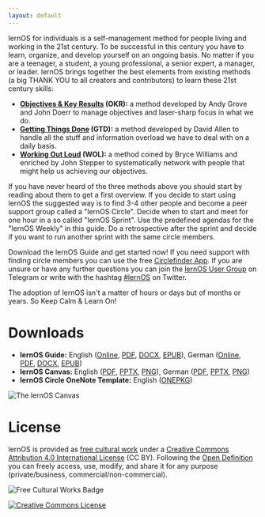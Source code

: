 ```yaml
---
layout: default
---
```


lernOS for individuals is a self-management method for people living and working in the 21st century. To be successful in this century you have to learn, organize, and develop yourself on an ongoing basis. No matter if you are a teenager, a student, a young professional, a senior expert, a manager, or leader. lernOS brings together the best elements from existing methods (a big THANK YOU to all creators and contributors) to learn these 21st century skills:

* **[Objectives & Key Results](https://en.wikipedia.org/wiki/OKR) (OKR):** a method developed by Andy Grove and John Doerr to manage objectives and laser-sharp focus in what we do.
* **[Getting Things Done](https://gettingthingsdone.com) (GTD):** a method developed by David Allen to handle all the stuff and information overload we have to deal with on a daily basis.
* **[Working Out Loud](https://workingoutloud.com) (WOL):** a method coined by Bryce Williams and enriched by John Stepper to systematically network with people that might help us achieving our objectives.

If you have never heard of the three methods above you should start by reading about them to get a first overview. If you decide to start using lernOS the suggested way is to find 3-4 other people and become a peer support group called a "lernOS Circle". Decide when to start and meet for one hour in a so called "lernOS Sprint". Use the predefined agendas for the "lernOS Weekly" in this guide. Do a retrospective after the sprint and decide if you want to run another sprint with the same circle members.

Download the lernOS Guide and get started now! If you need support with finding circle members you can use the free [Circlefinder App](http://circlefinder.app/). If you are unsure or have any further questions you can join the [lernOS User Group](https://t.me/lernos) on Telegram or write with the hashtag [#lernOS](https://twitter.com/search?q=%23lernOS) on Twitter.

The adoption of lernOS isn't a matter of hours or days but of months or years. So Keep Calm & Learn On!

# Downloads
* **lernOS Guide:** English ([Online](https://github.com/simondueckert/lernos/blob/master/lernOS%20Guide/en/lernOS-Guide-en.md), [PDF](https://github.com/simondueckert/lernos/raw/master/lernOS%20Guide/en/lernOS-Guide-en.pdf), [DOCX](https://github.com/simondueckert/lernos/raw/master/lernOS%20Guide/en/lernOS-Guide-en.docx), [EPUB](https://github.com/simondueckert/lernos/raw/master/lernOS%20Guide/en/lernOS-Guide-en.epub)), German ([Online](https://github.com/simondueckert/lernos/blob/master/lernOS%20Guide/de/lernOS-Guide-de.md), [PDF](https://github.com/simondueckert/lernos/raw/master/lernOS%20Guide/de/lernOS-Guide-de.pdf), [DOCX](https://github.com/simondueckert/lernos/raw/master/lernOS%20Guide/de/lernOS-Guide-de.docx), [EPUB](https://github.com/simondueckert/lernos/raw/master/lernOS%20Guide/de/lernOS-Guide-de.epub))
* **lernOS Canvas:** English ([PDF](https://github.com/simondueckert/lernos/raw/master/lernOS%20Canvas/lernOS-Canvas-en.pdf), [PPTX](https://github.com/simondueckert/lernos/raw/master/lernOS%20Canvas/lernOS-Canvas-en.pptx), [PNG](https://raw.githubusercontent.com/simondueckert/lernos/master/lernOS%20Canvas/lernOS-Canvas-en.png)), German ([PDF](https://github.com/simondueckert/lernos/raw/master/lernOS%20Canvas/lernOS-Canvas-de.pdf), [PPTX](https://github.com/simondueckert/lernos/raw/master/lernOS%20Canvas/lernOS-Canvas-de.pptx), [PNG](https://raw.githubusercontent.com/simondueckert/lernos/master/lernOS%20Canvas/lernOS-Canvas-de.png))
* **lernOS Circle OneNote Template:** English ([ONEPKG](https://github.com/simondueckert/lernos/raw/master/lernOS%20Templates/lernOS-Circle-Template.onepkg))

![The lernOS Canvas](https://raw.githubusercontent.com/simondueckert/lernos/master/lernOS%20Canvas/lernOS-Canvas-en.png)

# License
lernOS is provided as [free cultural work](https://creativecommons.org/share-your-work/public-domain/freeworks/) under a [Creative Commons Attribution 4.0 International License](https://creativecommons.org/licenses/by/4.0/) (CC BY). Following the [Open Definition](https://opendefinition.org/) you can freely access, use, modify, and share it for any purpose (private/business, commercial/non-commercial).

![Free Cultural Works Badge](https://upload.wikimedia.org/wikipedia/commons/thumb/b/b7/Approved-for-free-cultural-works.svg/240px-Approved-for-free-cultural-works.svg.png)

<a rel="license" href="http://creativecommons.org/licenses/by/4.0/" target="_blank"><img alt="Creative Commons License" style="border-width:0" src="https://i.creativecommons.org/l/by/4.0/88x31.png" /></a>
